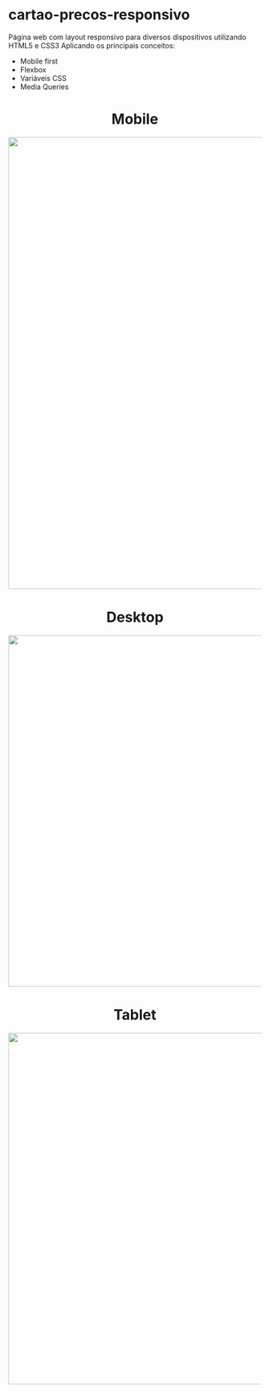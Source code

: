 # cartao-precos-responsivo
Página web com layout responsivo para diversos dispositivos utilizando HTML5 e CSS3
Aplicando os principais conceitos:
- Mobile first
- Flexbox
- Variáveis CSS
- Media Queries 


<div align="center">
  <H1>Mobile</H1> 
<img src="https://user-images.githubusercontent.com/60930603/158855474-c52d1b30-ac52-4b09-9fc8-70a3185893be.png" height="900px">
</div>

<div align="center">
  <h1>Desktop</h1>
<img src="https://user-images.githubusercontent.com/60930603/158855470-a718946e-3216-4f8c-9d7e-82973b70d81c.png" width="700px">
</div>

<div align="center">
  <h1>Tablet</h1>
<img src="https://user-images.githubusercontent.com/60930603/158858695-593bcb17-9eaa-4077-8425-88edd166a62d.png" height="700px">
</div>

